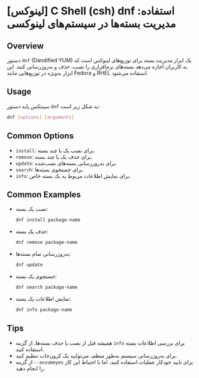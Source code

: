 # [لینوکس] C Shell (csh) dnf استفاده: مدیریت بسته‌ها در سیستم‌های لینوکسی

## Overview
دستور `dnf` (Dandified YUM) یک ابزار مدیریت بسته برای توزیع‌های لینوکس است که به کاربران اجازه می‌دهد بسته‌های نرم‌افزاری را نصب، حذف و به‌روزرسانی کنند. این ابزار به‌ویژه در توزیع‌هایی مانند Fedora و RHEL استفاده می‌شود.

## Usage
سینتکس پایه دستور `dnf` به شکل زیر است:

```bash
dnf [options] [arguments]
```

## Common Options
- `install`: برای نصب یک یا چند بسته.
- `remove`: برای حذف یک یا چند بسته.
- `update`: برای به‌روزرسانی بسته‌های نصب‌شده.
- `search`: برای جستجوی بسته‌ها.
- `info`: برای نمایش اطلاعات مربوط به یک بسته خاص.

## Common Examples
- نصب یک بسته:
  ```bash
  dnf install package-name
  ```

- حذف یک بسته:
  ```bash
  dnf remove package-name
  ```

- به‌روزرسانی تمام بسته‌ها:
  ```bash
  dnf update
  ```

- جستجوی یک بسته:
  ```bash
  dnf search package-name
  ```

- نمایش اطلاعات یک بسته:
  ```bash
  dnf info package-name
  ```

## Tips
- همیشه قبل از نصب یا حذف بسته‌ها، از گزینه `info` برای بررسی اطلاعات بسته استفاده کنید.
- برای به‌روزرسانی سیستم به‌طور منظم، می‌توانید یک کرون‌جاب تنظیم کنید.
- از گزینه `--assumeyes` برای تایید خودکار عملیات استفاده کنید، اما با احتیاط این کار را انجام دهید.